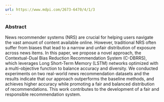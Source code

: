 ```yaml
---
url: https://www.mdpi.com/2673-6470/4/1/3
---
```

### Abstract

News recommender systems (NRS) are crucial for helping users navigate the vast amount of content available online. However, traditional NRS often suffer from biases that lead to a narrow and unfair distribution of exposure across news items. In this paper, we propose a novel approach, the Contextual-Dual Bias Reduction Recommendation System (C-DBRRS), which leverages Long Short-Term Memory (LSTM) networks optimized with a multi-objective function to balance accuracy and diversity. We conducted experiments on two real-world news recommendation datasets and the results indicate that our approach outperforms the baseline methods, and achieves higher accuracy while promoting a fair and balanced distribution of recommendations. This work contributes to the development of a fair and responsible recommendation system.